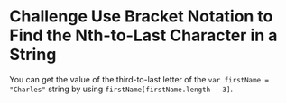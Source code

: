 # Challenge Use Bracket Notation to Find the Nth-to-Last Character in a String

You can get the value of the third-to-last letter of the `var firstName = "Charles"` string by using `firstName[firstName.length - 3]`.
